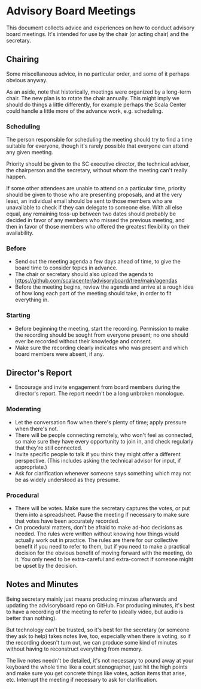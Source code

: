 # Advisory Board Meetings

This document collects advice and experiences on how to conduct
advisory board meetings.  It's intended for use by the chair (or
acting chair) and the secretary.

## Chairing

Some miscellaneous advice, in no particular order, and some of it
perhaps obvious anyway.

As an aside, note that historically, meetings were organized by a
long-term chair.  The new plan is to rotate the chair annually.  This
might imply we should do things a little differently, for example
perhaps the Scala Center could handle a little more of the
advance work, e.g. scheduling.

### Scheduling

The person responsible for scheduling the meeting should try to find a
time suitable for everyone, though it's rarely possible that everyone
can attend any given meeting.

Priority should be given to the SC executive director, the technical
adviser, the chairperson and the secretary, without whom the meeting
can't really happen.

If some other attendees are unable to attend on a particular time,
priority should be given to those who are presenting proposals, and at
the very least, an individual email should be sent to those members
who are unavailable to check if they can delegate to someone
else. With all else equal, any remaining toss-up between two dates
should probably be decided in favor of any members who missed the
previous meeting, and then in favor of those members who offered the
greatest flexibility on their availability.

### Before

* Send out the meeting agenda a few days ahead of time, to give
  the board time to consider topics in advance.
* The chair or secretary should also upload the agenda to
  https://github.com/scalacenter/advisoryboard/tree/main/agendas
* Before the meeting begins, review the agenda and arrive at a rough
  idea of how long each part of the meeting should take, in order to
  fit everything in.

### Starting

* Before beginning the meeting, start the recording.
  Permission to make the recording should be sought from everyone present;
  no one should ever be recorded without their knowledge and consent.
* Make sure the recording clearly indicates who was present and
  which board members were absent, if any.

## Director's Report

* Encourage and invite engagement from board members during the director's
  report.  The report needn't be a long unbroken monologue.

### Moderating

* Let the conversation flow when there's plenty of time; apply
  pressure when there's not.
* There will be people connecting remotely, who won't feel as
  connected, so make sure they have every opportunity to join in, and
  check regularly that they're still connected.
* Invite specific people to talk if you think they might offer a
  different perspective.  (This includes asking the technical advisor
  for input, if appropriate.)
* Ask for clarification whenever someone says something which may
  not be as widely understood as they presume.

### Procedural

* There will be votes. Make sure the secretary captures the votes, or
  put them into a spreadsheet.  Pause the meeting if necessary to make
  sure that votes have been accurately recorded.
* On procedural matters, don't be afraid to make ad-hoc decisions as
  needed.  The rules were written without knowing how things would
  actually work out in practice. The rules are there for our
  collective benefit if you need to refer to them, but if you need to
  make a practical decision for the obvious benefit of moving forward
  with the meeting, do it. You only need to be extra-careful and
  extra-correct if someone might be upset by the decision.

## Notes and Minutes

Being secretary mainly just means producing minutes afterwards and
updating the advisoryboard repo on GitHub. For producing minutes,
it's best to have a recording of the meeting to refer to (ideally
video, but audio is better than nothing).

But technology can't be trusted, so it's best for the secretary (or
someone they ask to help) takes notes live, too, especially when there
is voting, so if the recording doesn't turn out, we can produce some
kind of minutes without having to reconstruct everything from memory.

The live notes needn't be detailed, it's not necessary to pound away
at your keyboard the whole time like a court stenographer, just hit
the high points and make sure you get concrete things like votes,
action items that arise, etc.  Interrupt the meeting if necessary to
ask for clarification.

